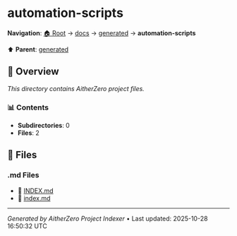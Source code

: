 # automation-scripts

**Navigation**: [🏠 Root](../../../index.md) → [docs](../../index.md) → [generated](../index.md) → **automation-scripts**

⬆️ **Parent**: [generated](../index.md)

## 📖 Overview

*This directory contains AitherZero project files.*

### 📊 Contents

- **Subdirectories**: 0
- **Files**: 2

## 📄 Files

### .md Files

- 📝 [INDEX.md](./INDEX.md)
- 📝 [index.md](./index.md)

---

*Generated by AitherZero Project Indexer* • Last updated: 2025-10-28 16:50:32 UTC

